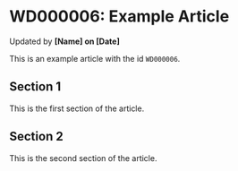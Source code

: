 # WD000006: Example Article #
Updated by **[Name] on [Date]**

This is an example article with the id `WD000006`.

## Section 1

This is the first section of the article.

## Section 2

This is the second section of the article.
